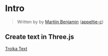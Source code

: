 # Intro

> Written by
> by [Martijn Benjamin](https://www.linkedin.com/in/martijn-benjamin/) ([appeltje-c](https://github.com/appeltje-c))
>

## Create text in Three.js

[Troika Text](https://protectwise.github.io/troika/troika-three-text/)
